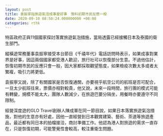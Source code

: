 ```yaml
---
layout: post
title: 袁振寧指旅遊氣泡成事是好事　惟料初期市民反應一般
date: 2020-09-10 08:50:24.000000000 +08:00
categories: rthk
---
```


特區政府正與11個國家探討落實旅遊氣泡措施，當局透露已經接觸日本及泰國的衛生部門。

縱橫遊常務董事袁振寧接受本台節目《千禧年代》電話訪問時表示，如果成事對業界是好事，因這兩個國家都受港人歡迎，旅行社可以恢復部分生意。不過他估計，恢復初期市民的反應只會一般，因大家都採取觀望態度，如果檢疫次數太多或者太繁複，吸引力將更低。

袁振寧又說，除了有關國家是否恢復通關，亦要視乎航空公司的航班是否可配合，一旦太少航班往來，票價亦相對較貴，他又說，未來一段時間，旅行團的模式可能有轉變，規模不能太大，團隊人數減少，在旅遊巴要分隔坐，用餐時亦要遵守不同限制。

經營深度遊的GLO Travel創辦人陳成軍在同一節目說，如果日本落實旅遊氣泡措施，對他的生意亦有好處，因他一直經營到日本觀賞建築、藝術、茶道等旅遊產品，最近都有同日本的拍檔接洽，商討準備工作。他認為港人對旅遊的需求一直存在，只是恢復初期，可能警覺性會較高，較注重衛生問題。
